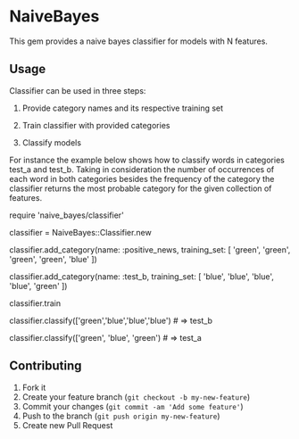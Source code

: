 # NaiveBayes

This gem provides a naive bayes classifier for models with N features.

## Usage

Classifier can be used in three steps:


1) Provide category names and its respective training set 

2) Train classifier with provided categories

3) Classify models 


For instance the example below shows how to classify words in categories test_a and test_b.
Taking in consideration the number of occurrences of each word in both categories besides 
the frequency of the category the classifier returns the most probable category for the 
given collection of features.


require 'naive_bayes/classifier'

classifier = NaiveBayes::Classifier.new

classifier.add_category(name: :positive_news, training_set: [ 'green', 'green', 'green', 'green', 'blue' ])

classifier.add_category(name: :test_b, training_set: [ 'blue',  'blue',  'blue',  'blue',  'green' ])

classifier.train


classifier.classify(['green','blue','blue','blue') # => test_b

classifier.classify(['green', 'blue', 'green') # => test_a


## Contributing

1. Fork it
2. Create your feature branch (`git checkout -b my-new-feature`)
3. Commit your changes (`git commit -am 'Add some feature'`)
4. Push to the branch (`git push origin my-new-feature`)
5. Create new Pull Request
